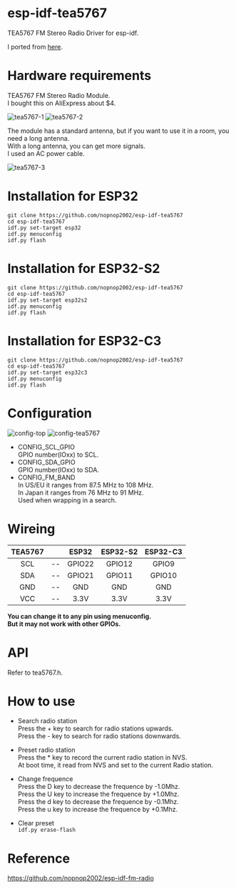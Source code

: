 # esp-idf-tea5767
TEA5767 FM Stereo Radio Driver for esp-idf.

I ported from [here](https://github.com/andykarpov/TEA5767).   

# Hardware requirements   
TEA5767 FM Stereo Radio Module.   
I bought this on AliExpress about $4.   

![tea5767-1](https://user-images.githubusercontent.com/6020549/146292319-adf96f9a-f076-4b4f-be9f-2a2928c0b92f.JPG)
![tea5767-2](https://user-images.githubusercontent.com/6020549/146292325-c70aaddb-6f61-45ca-8de3-42ba3f375876.JPG)

The module has a standard antenna, but if you want to use it in a room, you need a long antenna.   
With a long antenna, you can get more signals.   
I used an AC power cable.   

![tea5767-3](https://user-images.githubusercontent.com/6020549/146294473-9b514cf8-ca94-49d8-a723-ec67185ec119.JPG)


# Installation for ESP32

```
git clone https://github.com/nopnop2002/esp-idf-tea5767
cd esp-idf-tea5767
idf.py set-target esp32
idf.py menuconfig
idf.py flash
```

# Installation for ESP32-S2

```
git clone https://github.com/nopnop2002/esp-idf-tea5767
cd esp-idf-tea5767
idf.py set-target esp32s2
idf.py menuconfig
idf.py flash
```

# Installation for ESP32-C3

```
git clone https://github.com/nopnop2002/esp-idf-tea5767
cd esp-idf-tea5767
idf.py set-target esp32c3
idf.py menuconfig
idf.py flash
```

# Configuration   

![config-top](https://user-images.githubusercontent.com/6020549/146292879-4be4bc9b-6a2e-4cb9-b0a8-bdad5fae8615.jpg)
![config-tea5767](https://user-images.githubusercontent.com/6020549/146292884-e29e45a4-4f99-4314-bb20-4f03bacbe2f7.jpg)

- CONFIG_SCL_GPIO   
 GPIO number(IOxx) to SCL.
- CONFIG_SDA_GPIO   
 GPIO number(IOxx) to SDA.
- CONFIG_FM_BAND   
 In US/EU it ranges from 87.5 MHz to 108 MHz.   
 In Japan it ranges from 76 MHz to 91 MHz.   
 Used when wrapping in a search.   

# Wireing

|TEA5767||ESP32|ESP32-S2|ESP32-C3|
|:-:|:-:|:-:|:-:|:-:|
|SCL|--|GPIO22|GPIO12|GPIO9|
|SDA|--|GPIO21|GPIO11|GPIO10|
|GND|--|GND|GND|GND|
|VCC|--|3.3V|3.3V|3.3V|

__You can change it to any pin using menuconfig.__   
__But it may not work with other GPIOs.__


# API
Refer to tea5767.h.   

# How to use   

- Search radio station   
 Press the + key to search for radio stations upwards.   
 Press the - key to search for radio stations downwards.   

- Preset radio station   
 Press the * key to record the current radio station in NVS.   
 At boot time, it read from NVS and set to the current Radio station.   

- Change frequence   
 Press the D key to decrease the frequence by -1.0Mhz.   
 Press the U key to increase the frequence by +1.0Mhz.   
 Press the d key to decrease the frequence by -0.1Mhz.   
 Press the u key to increase the frequence by +0.1Mhz.   

- Clear preset   
 ```idf.py erase-flash```   


# Reference   
https://github.com/nopnop2002/esp-idf-fm-radio